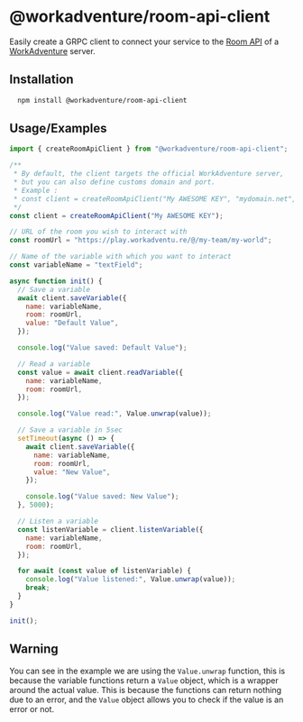 
# @workadventure/room-api-client

Easily create a GRPC client to connect your service to the [Room API](https://github.com/thecodingmachine/workadventure/blob/master/docs/master/roomAPI.md) of a [WorkAdventure](https://workadventu.re) server.


## Installation

```bash
  npm install @workadventure/room-api-client
```

## Usage/Examples

```javascript
import { createRoomApiClient } from "@workadventure/room-api-client";

/**
 * By default, the client targets the official WorkAdventure server,
 * but you can also define customs domain and port.
 * Example :
 * const client = createRoomApiClient("My AWESOME KEY", "mydomain.net", "5221");
 */
const client = createRoomApiClient("My AWESOME KEY");

// URL of the room you wish to interact with
const roomUrl = "https://play.workadventu.re/@/my-team/my-world";

// Name of the variable with which you want to interact
const variableName = "textField";

async function init() {
  // Save a variable
  await client.saveVariable({
    name: variableName,
    room: roomUrl,
    value: "Default Value",
  });

  console.log("Value saved: Default Value");

  // Read a variable
  const value = await client.readVariable({
    name: variableName,
    room: roomUrl,
  });

  console.log("Value read:", Value.unwrap(value));

  // Save a variable in 5sec
  setTimeout(async () => {
    await client.saveVariable({
      name: variableName,
      room: roomUrl,
      value: "New Value",
    });

    console.log("Value saved: New Value");
  }, 5000);

  // Listen a variable
  const listenVariable = client.listenVariable({
    name: variableName,
    room: roomUrl,
  });

  for await (const value of listenVariable) {
    console.log("Value listened:", Value.unwrap(value));
    break;
  }
}

init();

```

## Warning

You can see in the example we are using the `Value.unwrap` function, this is because the variable functions return a `Value` object, which is a wrapper around the actual value. This is because the functions can return nothing due to an error, and the `Value` object allows you to check if the value is an error or not.
